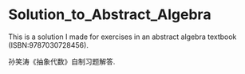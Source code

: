 # Solution_to_Abstract_Algebra
This is a solution I made for exercises in an abstract algebra textbook
(ISBN:9787030728456).

孙笑涛《抽象代数》自制习题解答.